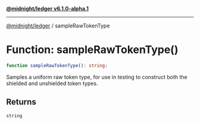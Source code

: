 [**@midnight/ledger v6.1.0-alpha.1**](../README.md)

***

[@midnight/ledger](../globals.md) / sampleRawTokenType

# Function: sampleRawTokenType()

```ts
function sampleRawTokenType(): string;
```

Samples a uniform raw token type, for use in testing to construct
both the shielded and unshielded token types.

## Returns

`string`
